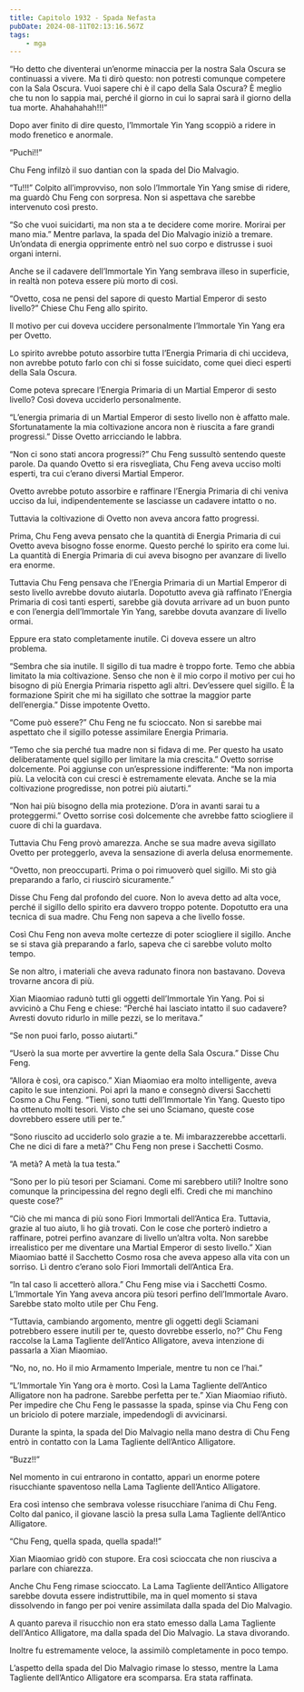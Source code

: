 ```yaml
---
title: Capitolo 1932 - Spada Nefasta
pubDate: 2024-08-11T02:13:16.567Z
tags:
    - mga
---
```



“Ho detto che diventerai un’enorme minaccia per la nostra Sala Oscura se continuassi a vivere. Ma ti dirò questo: non potresti comunque competere con la Sala Oscura. Vuoi sapere chi è il capo della Sala Oscura? È meglio che tu non lo sappia mai, perché il giorno in cui lo saprai sarà il giorno della tua morte. Ahahahahah!!!”


Dopo aver finito di dire questo, l’Immortale Yin Yang scoppiò a ridere in modo frenetico e anormale.

“Puchi!!”


Chu Feng infilzò il suo dantian con la spada del Dio Malvagio.

“Tu!!!” Colpito all’improvviso, non solo l’Immortale Yin Yang smise di ridere, ma guardò Chu Feng con sorpresa. Non si aspettava che sarebbe intervenuto così presto.

“So che vuoi suicidarti, ma non sta a te decidere come morire. Morirai per mano mia.” Mentre parlava, la spada del Dio Malvagio iniziò a tremare. Un’ondata di energia opprimente entrò nel suo corpo e distrusse i suoi organi interni.


Anche se il cadavere dell’Immortale Yin Yang sembrava illeso in superficie, in realtà non poteva essere più morto di così.

“Ovetto, cosa ne pensi del sapore di questo Martial Emperor di sesto livello?” Chiese Chu Feng allo spirito.


Il motivo per cui doveva uccidere personalmente l’Immortale Yin Yang era per Ovetto.

Lo spirito avrebbe potuto assorbire tutta l’Energia Primaria di chi uccideva, non avrebbe potuto farlo con chi si fosse suicidato, come quei dieci esperti della Sala Oscura.


Come poteva sprecare l’Energia Primaria di un Martial Emperor di sesto livello? Così doveva ucciderlo personalmente.


“L’energia primaria di un Martial Emperor di sesto livello non è affatto male. Sfortunatamente la mia coltivazione ancora non è riuscita a fare grandi progressi.” Disse Ovetto arricciando le labbra.

“Non ci sono stati ancora progressi?” Chu Feng sussultò sentendo queste parole. Da quando Ovetto si era risvegliata, Chu Feng aveva ucciso molti esperti, tra cui c’erano diversi Martial Emperor.


Ovetto avrebbe potuto assorbire e raffinare l’Energia Primaria di chi veniva ucciso da lui, indipendentemente se lasciasse un cadavere intatto o no.


Tuttavia la coltivazione di Ovetto non aveva ancora fatto progressi.


Prima, Chu Feng aveva pensato che la quantità di Energia Primaria di cui Ovetto aveva bisogno fosse enorme. Questo perché lo spirito era come lui. La quantità di Energia Primaria di cui aveva bisogno per avanzare di livello era enorme.


Tuttavia Chu Feng pensava che l’Energia Primaria di un Martial Emperor di sesto livello avrebbe dovuto aiutarla. Dopotutto aveva già raffinato l’Energia Primaria di così tanti esperti, sarebbe già dovuta arrivare ad un buon punto e con l’energia dell’Immortale Yin Yang, sarebbe dovuta avanzare di livello ormai.


Eppure era stato completamente inutile. Ci doveva essere un altro problema.


“Sembra che sia inutile. Il sigillo di tua madre è troppo forte. Temo che abbia limitato la mia coltivazione. Senso che non è il mio corpo il motivo per cui ho bisogno di più Energia Primaria rispetto agli altri. Dev’essere quel sigillo. È la formazione Spirit che mi ha sigillato che sottrae la maggior parte dell’energia.” Disse impotente Ovetto.

“Come può essere?” Chu Feng ne fu scioccato. Non si sarebbe mai aspettato che il sigillo potesse assimilare Energia Primaria.


“Temo che sia perché tua madre non si fidava di me. Per questo ha usato deliberatamente quel sigillo per limitare la mia crescita.” Ovetto sorrise dolcemente. Poi aggiunse con un’espressione indifferente: “Ma non importa più. La velocità con cui cresci è estremamente elevata. Anche se la mia coltivazione progredisse, non potrei più aiutarti.”


“Non hai più bisogno della mia protezione. D’ora in avanti sarai tu a proteggermi.” Ovetto sorrise così dolcemente che avrebbe fatto sciogliere il cuore di chi la guardava.


Tuttavia Chu Feng provò amarezza. Anche se sua madre aveva sigillato Ovetto per proteggerlo, aveva la sensazione di averla delusa enormemente.

“Ovetto, non preoccuparti. Prima o poi rimuoverò quel sigillo. Mi sto già preparando a farlo, ci riuscirò sicuramente.”


Disse Chu Feng dal profondo del cuore. Non lo aveva detto ad alta voce, perché il sigillo dello spirito era davvero troppo potente. Dopotutto era una tecnica di sua madre. Chu Feng non sapeva a che livello fosse.

Così Chu Feng non aveva molte certezze di poter sciogliere il sigillo. Anche se si stava già preparando a farlo, sapeva che ci sarebbe voluto molto tempo.


Se non altro, i materiali che aveva radunato finora non bastavano. Doveva trovarne ancora di più.

Xian Miaomiao radunò tutti gli oggetti dell’Immortale Yin Yang. Poi si avvicinò a Chu Feng e chiese: “Perché hai lasciato intatto il suo cadavere? Avresti dovuto ridurlo in mille pezzi, se lo meritava.”


“Se non puoi farlo, posso aiutarti.”


“Userò la sua morte per avvertire la gente della Sala Oscura.” Disse Chu Feng.


“Allora è così, ora capisco.” Xian Miaomiao era molto intelligente, aveva capito le sue intenzioni. Poi aprì la mano e consegnò diversi Sacchetti Cosmo a Chu Feng. “Tieni, sono tutti dell’Immortale Yin Yang. Questo tipo ha ottenuto molti tesori. Visto che sei uno Sciamano, queste cose dovrebbero essere utili per te.”

“Sono riuscito ad ucciderlo solo grazie a te. Mi imbarazzerebbe accettarli. Che ne dici di fare a metà?” Chu Feng non prese i Sacchetti Cosmo.


“A metà? A metà la tua testa.”

“Sono per lo più tesori per Sciamani. Come mi sarebbero utili? Inoltre sono comunque la principessina del regno degli elfi. Credi che mi manchino queste cose?”


“Ciò che mi manca di più sono Fiori Immortali dell’Antica Era. Tuttavia, grazie al tuo aiuto, li ho già trovati. Con le cose che porterò indietro a raffinare, potrei perfino avanzare di livello un’altra volta. Non sarebbe irrealistico per me diventare una Martial Emperor di sesto livello.” Xian Miaomiao batté il Sacchetto Cosmo rosa che aveva appeso alla vita con un sorriso. Lì dentro c’erano solo Fiori Immortali dell’Antica Era.

“In tal caso li accetterò allora.” Chu Feng mise via i Sacchetti Cosmo. L’Immortale Yin Yang aveva ancora più tesori perfino dell’Immortale Avaro. Sarebbe stato molto utile per Chu Feng.


“Tuttavia, cambiando argomento, mentre gli oggetti degli Sciamani potrebbero essere inutili per te, questo dovrebbe esserlo, no?” Chu Feng raccolse la Lama Tagliente dell’Antico Alligatore, aveva intenzione di passarla a Xian Miaomiao.

“No, no, no. Ho il mio Armamento Imperiale, mentre tu non ce l’hai.”


“L’Immortale Yin Yang ora è morto. Così la Lama Tagliente dell’Antico Alligatore non ha padrone. Sarebbe perfetta per te.” Xian Miaomiao rifiutò. Per impedire che Chu Feng le passasse la spada, spinse via Chu Feng con un briciolo di potere marziale, impedendogli di avvicinarsi.


Durante la spinta, la spada del Dio Malvagio nella mano destra di Chu Feng entrò in contatto con la Lama Tagliente dell’Antico Alligatore.


“Buzz!!”


Nel momento in cui entrarono in contatto, apparì un enorme potere risucchiante spaventoso nella Lama Tagliente dell’Antico Alligatore.


Era così intenso che sembrava volesse risucchiare l’anima di Chu Feng. Colto dal panico, il giovane lasciò la presa sulla Lama Tagliente dell’Antico Alligatore.


“Chu Feng, quella spada, quella spada!!”


Xian Miaomiao gridò con stupore. Era così scioccata che non riusciva a parlare con chiarezza.


Anche Chu Feng rimase scioccato. La Lama Tagliente dell’Antico Alligatore sarebbe dovuta essere indistruttibile, ma in quel momento si stava dissolvendo in fango per poi venire assimilata dalla spada del Dio Malvagio.

A quanto pareva il risucchio non era stato emesso dalla Lama Tagliente dell'Antico Alligatore, ma dalla spada del Dio Malvagio. La stava divorando.


Inoltre fu estremamente veloce, la assimilò completamente in poco tempo.


L’aspetto della spada del Dio Malvagio rimase lo stesso, mentre la Lama Tagliente dell’Antico Alligatore era scomparsa. Era stata raffinata.





